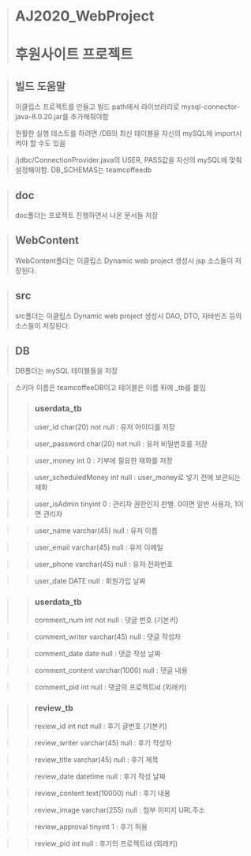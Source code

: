 ># AJ2020_WebProject
># 후원사이트 프로젝트

>## 빌드 도움말
> 이클립스 프로젝트를 만들고 빌드 path에서 라이브러리로 mysql-connector-java-8.0.20.jar를 추가해줘야함

> 원활한 실행 테스트를 하려면 /DB의 최신 테이블을 자신의 mySQL에 import시켜야 할 수도 있음

> /jdbc/ConnectionProvider.java의 USER, PASS값을 자신의 mySQL에 맞춰 설정해야함. DB_SCHEMAS는 teamcoffeedb

> 

>## doc
>doc폴더는 프로젝트 진행하면서 나온 문서들 저장

>## WebContent
>WebContent폴더는 이클립스 Dynamic web project 생성시 jsp 소스들이 저장된다.

>## src
>src폴더는 이클립스 Dynamic web project 생성시 DAO, DTO, 자바빈즈 등의 소스들이 저장된다.

>## DB
>DB폴더는 mySQL 테이블들을 저장

>스키마 이름은 teamcoffeeDB이고 테이블은 이름 뒤에 _tb를 붙임
>>### userdata_tb
>>user_id char(20) not null : 유저 아이디를 저장

>>user_password char(20) not null : 유저 비밀번호를 저장

>>user_money int 0 : 기부에 필요한 재화를 저장

>>user_scheduledMoney int null : user_money로 넣기 전에 보관되는 재화

>>user_isAdmin tinyint 0 : 관리자 권한인지 판별. 0이면 일반 사용자, 1이면 관리자

>>user_name varchar(45) null : 유저 이름

>>user_email varchar(45) null : 유저 이메일

>>user_phone varchar(45) null : 유저 전화번호

>>user_date DATE null : 회원가입 날짜

>>### userdata_tb
>>comment_num int not null : 댓글 번호 (기본키)

>>comment_writer varchar(45) null : 댓글 작성자

>>comment_date date null : 댓글 작성 날짜

>>comment_content varchar(1000) null : 댓글 내용

>>comment_pid int null : 댓글의 프로젝트id (외래키)

>>### review_tb
>>review_id int not null : 후기 글번호 (기본키)

>>review_writer varchar(45) null : 후기 작성자

>>review_title varchar(45) null : 후기 제목

>>review_date datetime null :  후기 작성 날짜

>>review_content text(10000) null : 후기 내용

>>review_image varchar(255) null : 첨부 이미지 URL주소

>>review_approval tinyint 1 : 후기 허용

>>review_pid int null : 후기의 프로젝트id (외래키)